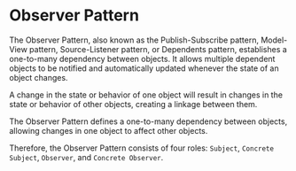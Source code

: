 # Observer Pattern

The Observer Pattern, also known as the Publish-Subscribe pattern, Model-View pattern, Source-Listener pattern, or Dependents pattern, establishes a one-to-many dependency between objects. It allows multiple dependent objects to be notified and automatically updated whenever the state of an object changes.

A change in the state or behavior of one object will result in changes in the state or behavior of other objects, creating a linkage between them.

The Observer Pattern defines a one-to-many dependency between objects, allowing changes in one object to affect other objects.

Therefore, the Observer Pattern consists of four roles: `Subject`, `Concrete Subject`, `Observer`, and `Concrete Observer`.
